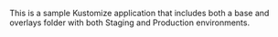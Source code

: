 This is a sample Kustomize application that includes both a base and overlays folder with both Staging and Production environments.